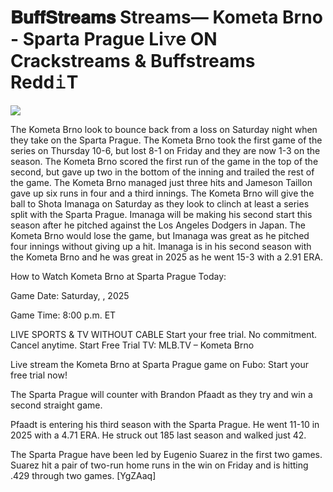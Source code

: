 # 𝐁𝐮𝐟𝐟𝐒𝐭𝐫𝐞𝐚𝐦𝐬 Streams— Kometa Brno - Sparta Prague Li𝚟e ON Crackstreams & Buffstreams Redd𝚒T  
  
  
[![](https://i.imgur.com/qSNzIqt.png)](https://movie.rssnews.media/wDgMvrWH.php)  
  
The Kometa Brno look to bounce back from a loss on Saturday night when they take on the Sparta Prague. The Kometa Brno took the first game of the series on Thursday 10-6, but lost 8-1 on Friday and they are now 1-3 on the season. The Kometa Brno scored the first run of the game in the top of the second, but gave up two in the bottom of the inning and trailed the rest of the game. The Kometa Brno managed just three hits and Jameson Taillon gave up six runs in four and a third innings. The Kometa Brno will give the ball to Shota Imanaga on Saturday as they look to clinch at least a series split with the Sparta Prague. Imanaga will be making his second start this season after he pitched against the Los Angeles Dodgers in Japan. The Kometa Brno would lose the game, but Imanaga was great as he pitched four innings without giving up a hit. Imanaga is in his second season with the Kometa Brno and he was great in 2025 as he went 15-3 with a 2.91 ERA.

How to Watch Kometa Brno at Sparta Prague Today:

Game Date: Saturday, , 2025

Game Time: 8:00 p.m. ET

LIVE SPORTS & TV WITHOUT CABLE
Start your free trial. No commitment. Cancel anytime.
Start Free Trial
TV: MLB.TV – Kometa Brno

Live stream the Kometa Brno at Sparta Prague game on Fubo: Start your free trial now!

The Sparta Prague will counter with Brandon Pfaadt as they try and win a second straight game.

Pfaadt is entering his third season with the Sparta Prague. He went 11-10 in 2025 with a 4.71 ERA. He struck out 185 last season and walked just 42.

The Sparta Prague have been led by Eugenio Suarez in the first two games. Suarez hit a pair of two-run home runs in the win on Friday and is hitting .429 through two games. [YgZAaq]